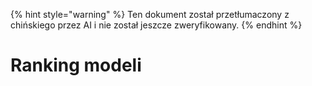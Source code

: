 
{% hint style="warning" %}
Ten dokument został przetłumaczony z chińskiego przez AI i nie został jeszcze zweryfikowany.
{% endhint %}

# Ranking modeli